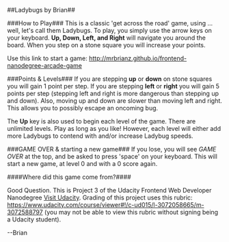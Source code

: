 ##Ladybugs by Brian##

###How to Play###
This is a classic 'get across the road' game, using ... well, let's call them Ladybugs.  To play, you simply use the arrow keys on your keyboard.  **Up, Down, Left, and Right** will navigate you around the board.  When you step on a stone square you will increase your points.

Use this link to start a game:
http://mrbrianz.github.io/frontend-nanodegree-arcade-game

###Points & Levels###
If you are stepping **up** or **down** on stone squares you will gain 1 point per step.  If you are stepping **left** or **right** you will gain 5 points per step (stepping left and right is more dangerous than stepping up and down).  Also, moving up and down are slower than moving left and right.  This allows you to possibly escape an oncoming bug.

The **Up** key is also used to begin each level of the game.  There are unlimited levels.  Play as long as you like!  However, each level will either add more Ladybugs to contend with and/or increase Ladybug speeds.

###GAME OVER & starting a new game###
If you lose, you will see *GAME OVER* at the top, and be asked to press 'space' on your keyboard.  This will start a new game, at level 0 and with a 0 score again.

####Where did this game come from?####

Good Question.  This is Project 3 of the Udacity Frontend Web Developer Nanodegree [Visit Udacity](http://www.udacity.com).  Grading of this project uses this rubric: https://www.udacity.com/course/viewer#!/c-ud015/l-3072058665/m-3072588797 (you may not be able to view this rubric without signing being a Udacity student).

--Brian